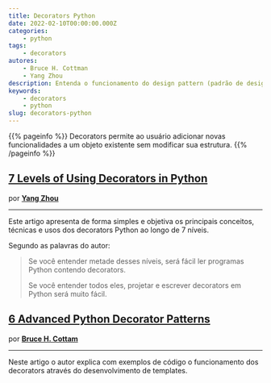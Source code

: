 ```yaml
---
title: Decorators Python
date: 2022-02-10T00:00:00.000Z
categories:
    - python
tags:
    - decorators
autores:
    - Bruce H. Cottman
    - Yang Zhou
description: Entenda o funcionamento do design pattern (padrão de design) Decorators em Python.
keywords:
    - decorators
    - python
slug: decorators-python
---
```


{{% pageinfo %}}
Decorators permite ao usuário adicionar novas funcionalidades a um objeto existente sem modificar sua estrutura.
{{% /pageinfo %}}

## [7 Levels of Using Decorators in Python](https://medium.com/techtofreedom/7-levels-of-using-decorators-in-python-370473fcbe76)

por [**Yang Zhou**](/autores/yang-zhou/)

---

Este artigo apresenta de forma simples e objetiva os principais conceitos, técnicas e usos dos decorators Python ao longo de 7 níveis.

Segundo as palavras do autor:

> Se você entender metade desses níveis, será fácil ler programas Python contendo decorators.
>
> Se você entender todos eles, projetar e escrever decorators em Python será muito fácil.

## [6 Advanced Python Decorator Patterns](https://betterprogramming.pub/six-advanced-decorator-patterns-5ffe67552691)

por [**Bruce H. Cottam**](/autores/bruce-h.-cottman/)

---

Neste artigo o autor explica com exemplos de código o funcionamento dos decorators através do desenvolvimento de templates.
